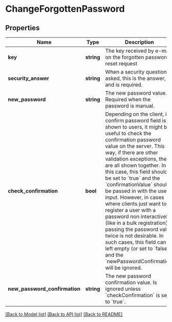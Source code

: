 # ChangeForgottenPassword

## Properties
Name | Type | Description | Notes
------------ | ------------- | ------------- | -------------
**key** | **string** | The key received by e-mail on the forgotten password reset request | [optional] 
**security_answer** | **string** | When a security question is asked, this is the answer, and is required. | [optional] 
**new_password** | **string** | The new password value. Required when the password is manual. | [optional] 
**check_confirmation** | **bool** | Depending on the client, if a confirm password field is shown to users, it might be useful to check the confirmation password value on the server. This way, if there are other validation exceptions, they are all shown together. In this case, this field should be set to &#x60;true&#x60; and the &#x60;confirmationValue&#x60; should be passed in with the user input. However, in cases where clients just want to register a user with a password non interactively (like in a bulk registration), passing the password value twice is not desirable. In such cases, this field can be left empty (or set to &#x60;false&#x60;), and the &#x60;newPasswordConfirmation&#x60; will be ignored. | [optional] 
**new_password_confirmation** | **string** | The new password confirmation value. Is ignored unless &#x60;checkConfirmation&#x60; is set to &#x60;true&#x60;. | [optional] 

[[Back to Model list]](../../README.md#documentation-for-models) [[Back to API list]](../../README.md#documentation-for-api-endpoints) [[Back to README]](../../README.md)

